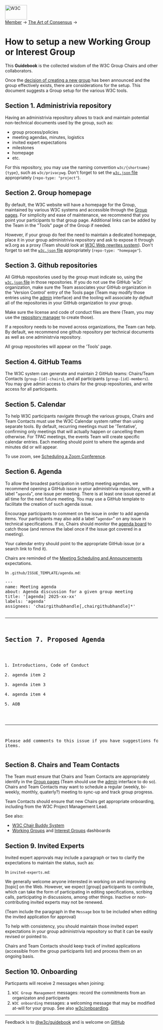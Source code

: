 <!DOCTYPE html>
<html>
<head>
<meta charset="utf-8" >
<title>How to Set Up A New Group</title>
<link rel="stylesheet" href="/StyleSheets/generic-base-1.css"
type="text/css">
<link rel="stylesheet" type="text/css" href="../assets/main.css">
<link rel="shortcut icon" href="/Icons/WWW/Literature.gif">
<link rel="start" href="../" >
<style>
  dt {font-weight: bold; }
  .timing { font-style: italic }
   body {counter-reset:section;}
    h2 {counter-reset:subsection;}
    h3	{counter-reset:subsubsection;}
    h2:before
    {
    counter-increment:section;
    content:"Section " counter(section) ". "}
    h3:before
    {
    counter-increment:subsection;
    content:counter(section) "." counter(subsection) " ";
    }
    h4:before
    {
    counter-increment:subsubsection;
  content:counter(section) "." counter(subsection) "." counter(subsubsection) " ";
    }
    h4.notoc:before {
    content: "";
    }
</style>
</head>
<body>

<div id="header">
<span class="logo"><a href="/"><img src="/Icons/WWW/w3c_home_nb"
alt="W3C" height="48" width="72"></a></span>
    <div class="breadcrumb">
    <a href="/Member/">Member</a> &#x2192; <a href="/Guide/">The Art of
Consensus</a> &#x2192;
<h1>How to setup a new Working Group or Interest Group</h1></div>
<p class="baseline">This <strong>Guidebook</strong> is the collected
wisdom of the W3C Group Chairs and other collaborators.</p>
</div>

<p>Once the <a href='../process/charter.html#join-form'>decision of creating a new group</a> has been announced and the group effectively exists,
  there are considerations for the setup. This document suggests a Group setup for the various W3C tools.
  </p>


<h2 id="administrivia">Administrivia repository</h2>

<p>
  Having an administrivia repository allows to track and maintain potential
  non-technical documents used by the group, such as:
</p>
<ul>
  <li>group process/policies</li>
  <li>meeting agendas, minutes, logistics</li>
  <li>invited expert expectations</li>
  <li>milestones</li>
  <li>homepage</li>
  <li>etc.</li>
</ul>

<p>
  For this repository, you may use the naming convention <code>w3c/{shortname}{type}</code>, such as <code>w3c/privacywg</code>. Don't forget to set
  the <a href="https://w3c.github.io/w3c.json.html"><code>w3c.json</code> file</a> appropriately (<code>repo-type: "project"</code>).
</p>

<h2 id="homepage">Group homepage</h2>

<p>
  By default, the W3C website will have a homepage for the Group, maintained
  by various W3C systems and accessible through the <a href='https://www.w3.org/groups/'>Group pages</a>. For simplicity and ease of maintenance,
  we recommend that you point your participants to that group page. Additional links can be
  added by the Team in the "Tools" page of the Group if needed.
</p>
<p>
  However, if your group do feel the need to maintain a dedicated homepage, place it in your group
  administrivia repository and ask to expose it through w3.org as a proxy
  (Team should look at <a href="https://www.w3.org/2019/03/rewrites-doc.html">W3C Web rewrites system</a>).  Don't forget to set
  the <a href="https://w3c.github.io/w3c.json.html"><code>w3c.json</code> file</a> appropriately (<code>repo-type: "homepage"</code>).
</p>

<h2 id="repositories">Github repositories</h2>

<p>
  All GitHub repositories used by the group must indicate so, using the <a href="https://w3c.github.io/w3c.json.html"><code>w3c.json</code> file</a> in those repositories. If you do not use the GitHub 'w3c' organization,
  make sure the Team associates your GitHub organization in the 'Version Control' entry of the Tools page (Team may modify those entries using the <a href="https://w3.org/admin">admin</a> interface) and the tooling
  will associate <em>by default</em> all of the repositories in your GitHub organization to your group.
</p>
<p>
  Make sure the license and code of conduct files are there (Team, you may use the <a href='https://labs.w3.org/repo-manager/'>repository manager</a> to create those).
</p>
<p>
  If a repository needs to be moved across organizations, the Team can help. By default, we recommend one github repository per technical documents as well as one administrvia repository.
</p>
<p>
  All group repositories will appear on the 'Tools' page.
</p>

<h2>GitHub Teams</h2>

<p>The W3C system can generate and maintain 2 GitHub teams: Chairs/Team Contacts (<code>group-[id]-chairs</code>), and all participants (<code>group-[id]-members</code>).
You may give admin access to chairs for the group repositories, and write access for all participants.</p>

<h2 id="calendar">Calendar</h2>

<p>
  To help W3C participants navigate through the various groups, Chairs and Team Contacts must use the W3C Calendar system rather than using separate tools.
  By default, recurring meetings must be 'Tentative', confirming only meetings that will actually happen or cancelling them otherwise. For TPAC meetings, the events Team will
  create specific calendar entries. Each meeting should point to where the agenda and minutes did or will appear.
</p>
<p>
  To use zoom, see <a href="https://www.w3.org/Guide/meetings/zoom">Scheduling a Zoom Conference</a>.
</p>
<h2 id="agenda">Agenda</h2>

<p>
  To allow the broadest participation in setting meeting agendas, we recommend opening a GitHub issue in your administrivia repository, with a label "<code>agenda</code>", one issue per meeting.
  There is at least one issue opened at all time for the next future meeting. You may use a GitHub template to facilitate the creation of such agenda issue.
</p>
<p>
  Encourage participants to comment on the issue in order to add agenda items. Your participants may also add a label "<code>agenda+</code>" on any issue in technical specifications. If so,
  Chairs should monitor the <a href="/PM/Groups/agendas.html">agenda board</a> to catch those (and remove the label once if the issue got covered in a meeting).
</p>
<p>
  Your calendar entry should point to the appropriate GitHub issue (or a search link to find it).
</p>
<p>
  Chairs are reminded of the <a href="https://www.w3.org/policies/process/#meeting-schedules">Meeting Scheduling and Announcements</a> expectations.
</p>

<p>In <code>.github/ISSUE_TEMPLATE/agenda.md</code>:</p>
<div class="example">
  <pre>
---
name: Meeting agenda
about: Agenda discussion for a given group meeting
title: '[agenda] 2025-xx-xx'
labels: 'agenda'
assignees: 'chairgithubhandle[,chairgithubhandle]*'

---

## Proposed Agenda

1. Introductions, Code of Conduct
1. agenda item 2
1. agenda item 3
1. agenda item 4
1. AOB

---

Please add comments to this issue if you have suggestions for agenda items.
  </pre>
</div>

<h2 id="chairs-and-tcs">Chairs and Team Contacts</h2>
<p>
  The Team must ensure that Chairs and Team Contacts are appropriately identify in the <a href='https://www.w3.org/groups/'>Group pages</a>
  (Team should use the <a href="https://w3.org/admin">admin</a> interface to do so).
  Chairs and Team Contacts may want to schedule a regular (weekly, bi-weekly, monthly, quaterly?) meeting to sync-up and track group progress.
</p>
<p>
  Team Contacts should ensure that new Chairs get appropriate onboarding, including from the W3C Project Management Lead.
</p>
<p>See also:</p>
<ul>
  <li><a href="../chair/buddy.html">W3C Chair Buddy System</a></li>
  <li><a href="https://www.w3.org/PM/Groups/chairboards.html?gtype=working">Working Groups</a> and <a href="https://www.w3.org/PM/Groups/chairboards.html?gtype=interest">Interest Groups</a> dashboards</li>
</ul>

<h2 id="invited-experts">Invited Experts</h2>

<p>
  Invited expert approvals may include a paragraph or two to clarify the expectations to maintain the status, such as:
</p>
<p>In <code>invited-experts.md</code>:</p>
<div class="example">
  <p>We generally welcome anyone interested in working on and improving [topic] on the Web.
    However, we expect [group] participants to contribute, which can take the form of participating
    in editing specifications, scribing calls, participating in discussions, among other things.
    Inactive or non-contributing invited experts may not be renewed.</p>
</div>
<p>(Team include the paragraph in the <code>Message</code> box to be included when editing the invited application for approval)</p>
<p>
  To help with consistency, you should maintain those invited expert expectations in your group administrivia repository so
  that it can be easily revised or pointed to.
</p>

<p>
  Chairs and Team Contacts should keep track of invited applications (accessible from the group participants list) and process them
  on an ongoing basis.
</p>

<h2 id="onboarding">Onboarding</h2>

<p>
  Particpants will receive 2 messages when joining: 
</p>
<ol>
  <li><code>W3C Group Management</code> messages: record the commitments from an organizaton and participants</li>
  <li><code>W3C onboarding</code> messages: a welcoming message that may be modified at-will for your group. See also
    <a href="https://github.com/w3c/onboarding">w3c/onboarding</a>.</li>
</ol>

<hr>

  <p>Feedback is to <a href="https://github.com/orgs/w3c/teams/guidebook">@w3c/guidebook</a> and
      is welcome on <a href="https://github.com/w3c/Guide/issues">GitHub</a></p>
</body>
</html>

